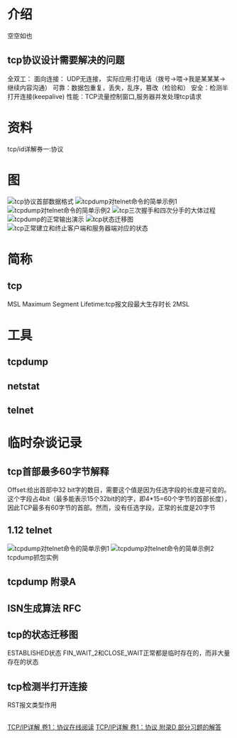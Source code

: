 # 介绍
空空如也

## tcp协议设计需要解决的问题
全双工：
面向连接：  UDP无连接， 实际应用:打电话（拨号->喂->我是某某某->继续内容沟通）
可靠：数据包重复，丢失，乱序，篡改（检验和）
安全：检测半打开连接(keepalive)
性能：TCP流量控制窗口,服务器并发处理tcp请求

# 资料
tcp/id详解券一:协议

# 图
![tcp协议首部数据格式](img/tcp协议首部数据格式.png)
![tcpdump对telnet命令的简单示例1](img/tcpdump对telnet命令的简单示例1.png)
![tcpdump对telnet命令的简单示例2](img/tcpdump对telnet命令的简单示例2.png)
![tcp三次握手和四次分手的大体过程](img/tcp三次握手和四次分手的大体过程.png)
![tcpdump的正常输出演示](img/tcpdump的正常输出演示.png)
![tcp状态迁移图](img/tcp状态迁移图.png)
![tcp正常建立和终止客户端和服务器端对应的状态](img/tcp正常建立和终止客户端和服务器端对应的状态.png)

# 简称
## tcp
MSL Maximum Segment Lifetime:tcp报文段最大生存时长 2MSL
# 工具
## tcpdump
## netstat
## telnet


# 临时杂谈记录
## tcp首部最多60字节解释
Offset:给出首部中32 bit字的数目，需要这个值是因为任选字段的长度是可变的。这个字段占4bit（最多能表示15个32bit的的字，即4*15=60个字节的首部长度），因此TCP最多有60字节的首部。然而，没有任选字段，正常的长度是20字节
## 1.12 telnet
![tcpdump对telnet命令的简单示例1](img/tcpdump对telnet命令的简单示例1.png)
![tcpdump对telnet命令的简单示例2](img/tcpdump对telnet命令的简单示例2.png)
tcpdump抓包实例
## tcpdump 附录A
## ISN生成算法 RFC

## tcp的状态迁移图
ESTABLISHED状态
FIN_WAIT_2和CLOSE_WAIT正常都是临时存在的，而非大量存在的状态

## tcp检测半打开连接
RST报文类型作用



## 
[TCP/IP详解 卷1：协议在线阅读](http://www.52im.net/topic-tcpipvol1.html)
[TCP/IP详解 卷1：协议 附录D 部分习题的解答](http://docs.52im.net/extend/docs/book/tcpip/vol1/d/#hd_17)